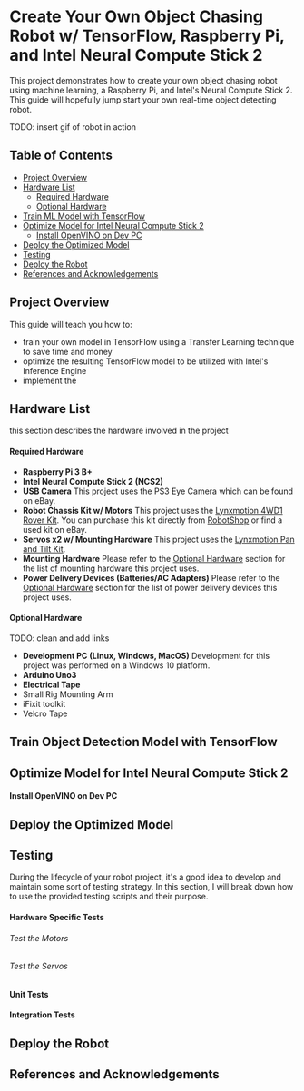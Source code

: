 # Create Your Own Object Chasing Robot w/ TensorFlow, Raspberry Pi, and Intel Neural Compute Stick 2
This project demonstrates how to create your own object chasing robot using machine learning, a Raspberry Pi, and Intel's Neural Compute Stick 2. This guide will hopefully jump start your own real-time object detecting robot.

TODO: insert gif of robot in action

## Table of Contents
* [Project Overview](#project-overview)
* [Hardware List](#hardware-list)
  * [Required Hardware](#required-hardware)
  * [Optional Hardware](#optional-hardware)
* [Train ML Model with TensorFlow](#train-object-detection-model-with-tensorflow)
* [Optimize Model for Intel Neural Compute Stick 2](#optimize-model-for-intel-neural-compute-stick-2)
  * [Install OpenVINO on Dev PC](#install-openvino-on-dev-pc)
* [Deploy the Optimized Model](#deploy-the-optimized-model)
* [Testing](#testing)
* [Deploy the Robot](#deploy-the-robot)
* [References and Acknowledgements](#references-and-acknowledgements)

## Project Overview
This guide will teach you how to: 
* train your own model in TensorFlow using a Transfer Learning technique to save time and money 
* optimize the resulting TensorFlow model to be utilized with Intel's Inference Engine
* implement the 

## Hardware List
this section describes the hardware involved in the project
#### Required Hardware
* **Raspberry Pi 3 B+**
* **Intel Neural Compute Stick 2 (NCS2)**
* **USB Camera** This project uses the PS3 Eye Camera which can be found on eBay.
* **Robot Chassis Kit w/ Motors** This project uses the [Lynxmotion 4WD1 Rover Kit](http://www.lynxmotion.com/c-111-a4wd1-no-electronics.aspx). You can purchase this kit directly from [RobotShop](https://www.robotshop.com) or find a used kit on eBay.
* **Servos x2 w/ Mounting Hardware** This project uses the [Lynxmotion Pan and Tilt Kit](https://www.robotshop.com/en/lynxmotion-pan-and-tilt-kit-aluminium2.html).
* **Mounting Hardware** Please refer to the [Optional Hardware](#optional-hardware) section for the list of mounting hardware this project uses.
* **Power Delivery Devices (Batteries/AC Adapters)** Please refer to the [Optional Hardware](#optional-hardware) section for the list of power delivery devices this project uses.

#### Optional Hardware
TODO: clean and add links
* **Development PC (Linux, Windows, MacOS)** Development for this project was performed on a Windows 10 platform.
* **Arduino Uno3**
* **Electrical Tape**
* Small Rig Mounting Arm
* iFixit toolkit
* Velcro Tape

## Train Object Detection Model with TensorFlow

## Optimize Model for Intel Neural Compute Stick 2

#### Install OpenVINO on Dev PC

## Deploy the Optimized Model

## Testing
During the lifecycle of your robot project, it's a good idea to develop and maintain some sort of testing strategy. In this section, I will break down how to use the provided testing scripts and their purpose.
#### Hardware Specific Tests
###### Test the Motors
###### Test the Servos
#### Unit Tests
#### Integration Tests

## Deploy the Robot

## References and Acknowledgements
